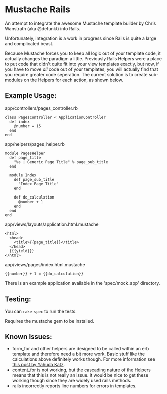 Mustache Rails
=========

An attempt to integrate the awesome Mustache template builder by Chris Wanstrath (aka @defunkt) into Rails.

Unfortunately, integration is a work in progress since Rails is quite a large and complicated beast.

Because Mustache forces you to keep all logic out of your template code, it actually changes the paradigm a little. Previously Rails Helpers were a place to put code that didn't quite fit into your view templates exactly, but now, if you have to move _all_ code out of your templates, you will actually find that you require greater code seperation. The current solution is to create sub-modules on the Helpers for each action, as shown below.

Example Usage:
------

app/controllers/pages_controller.rb

    class PagesController < ApplicationController
      def index
        @number = 15
      end
    end
    
app/helpers/pages_helper.rb

    module PagesHelper
      def page_title
        "%s | Generic Page Title" % page_sub_title
      end
  
      module Index
        def page_sub_title
          "Index Page Title"
        end
        
        def do_calculation
          @number + 1
        end
      end
    end

app/views/layouts/application.html.mustache

    <html>
      <head>
        <title>{{page_title}}</title>
      </head>
      {{{yield}}}
    </html>

app/views/pages/index.html.mustache

    {{number}} + 1 = {{do_calculation}}


There is an example application available in the 'spec/mock_app' directory.

Testing:
-------

You can `rake spec` to run the tests.

Requires the mustache gem to be installed.

Known Issues:
--------

- form_for and other helpers are designed to be called within an erb template and therefore need a bit more work. Basic stuff like the calculations above definitely works though. For more information see [this post by Yahuda Katz](http://yehudakatz.com/2009/08/31/simplifying-rails-block-helpers-with-a-side-of-rubinius/).
- content_for is not working, but the cascading nature of the Helpers means that this is not really an issue. It would be nice to get these working though since they are widely used rails methods.
- rails incorrectly reports line numbers for errors in templates.


